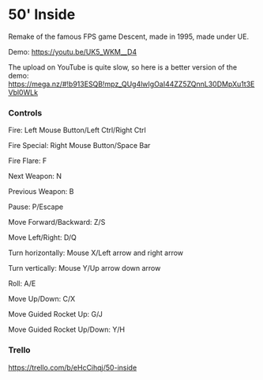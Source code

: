 # 50' Inside
Remake of the famous FPS game Descent, made in 1995, made under UE.

Demo: https://youtu.be/UK5_WKM__D4

The upload on YouTube is quite slow, so here is a better version of the demo: https://mega.nz/#!b913ESQB!mpz_QUg4lwIgOaI44ZZ5ZQnnL30DMpXu1t3EVbl0WLk

### Controls
Fire: Left Mouse Button/Left Ctrl/Right Ctrl

Fire Special: Right Mouse Button/Space Bar

Fire Flare: F

Next Weapon: N

Previous Weapon: B

Pause: P/Escape

Move Forward/Backward: Z/S

Move Left/Right: D/Q

Turn horizontally: Mouse X/Left arrow and right arrow

Turn vertically: Mouse Y/Up arrow down arrow

Roll: A/E

Move Up/Down: C/X

Move Guided Rocket Up: G/J

Move Guided Rocket Up/Down: Y/H

### Trello
https://trello.com/b/eHcCihqj/50-inside
